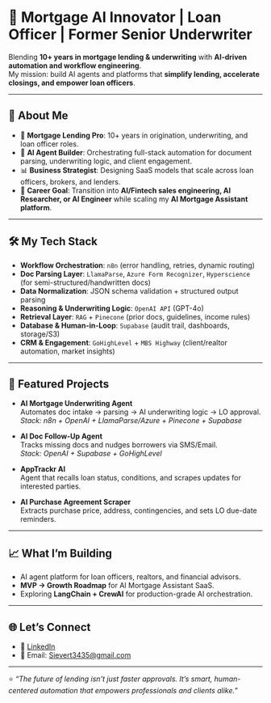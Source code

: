 # 🚀 Mortgage AI Innovator | Loan Officer | Former Senior Underwriter

Blending **10+ years in mortgage lending & underwriting** with **AI-driven automation and workflow engineering**.  
My mission: build AI agents and platforms that **simplify lending, accelerate closings, and empower loan officers**.  

---

## 🔑 About Me
- 🏡 **Mortgage Lending Pro**: 10+ years in origination, underwriting, and loan officer roles.  
- 🤖 **AI Agent Builder**: Orchestrating full-stack automation for document parsing, underwriting logic, and client engagement.  
- 📊 **Business Strategist**: Designing SaaS models that scale across loan officers, brokers, and lenders.  
- 🎯 **Career Goal**: Transition into **AI/Fintech sales engineering, AI Researcher, or AI Engineer** while scaling my **AI Mortgage Assistant platform**.  

---

## 🛠️ My Tech Stack
- **Workflow Orchestration**: `n8n` (error handling, retries, dynamic routing)  
- **Doc Parsing Layer**: `LlamaParse`, `Azure Form Recognizer`, `Hyperscience` (for semi-structured/handwritten docs)  
- **Data Normalization**: JSON schema validation + structured output parsing  
- **Reasoning & Underwriting Logic**: `OpenAI API` (GPT-4o)  
- **Retrieval Layer**: `RAG` + `Pinecone` (prior docs, guidelines, income rules)  
- **Database & Human-in-Loop**: `Supabase` (audit trail, dashboards, storage/S3)  
- **CRM & Engagement**: `GoHighLevel` + `MBS Highway` (client/realtor automation, market insights)  

---

## 📌 Featured Projects
- **AI Mortgage Underwriting Agent**  
  Automates doc intake → parsing → AI underwriting logic → LO approval.  
  *Stack: n8n + OpenAI + LlamaParse/Azure + Pinecone + Supabase*  

- **AI Doc Follow-Up Agent**  
  Tracks missing docs and nudges borrowers via SMS/Email.  
  *Stack: OpenAI + Supabase + GoHighLevel*  

- **AppTrackr AI**  
  Agent that recalls loan status, conditions, and scrapes updates for interested parties.  

- **AI Purchase Agreement Scraper**  
  Extracts purchase price, address, contingencies, and sets LO due-date reminders.  

---

## 📈 What I’m Building
- AI agent platform for loan officers, realtors, and financial advisors.  
- **MVP → Growth Roadmap** for AI Mortgage Assistant SaaS.  
- Exploring **LangChain + CrewAI** for production-grade AI orchestration.  

---

## 🌐 Let’s Connect
- 💼 [LinkedIn](www.linkedin.com/in/aaron-sievert-18497659)  
- 📧 Email: Sievert3435@gmail.com 

---

⭐️ *“The future of lending isn’t just faster approvals. It’s smart, human-centered automation that empowers professionals and clients alike.”*  
